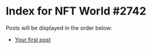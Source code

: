 # Index for NFT World #2742
Posts will be displayed in the order below:

- [Your first post](./001-first.md)

